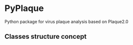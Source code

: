 # PyPlaque
Python package for virus plaque analysis based on Plaque2.0


## Classes structure concept

